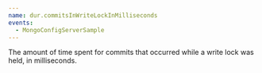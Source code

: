 ```yaml
---
name: dur.commitsInWriteLockInMilliseconds
events:
  - MongoConfigServerSample
---
```


The amount of time spent for commits that occurred while a write lock was held, in milliseconds.